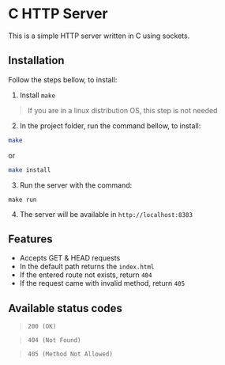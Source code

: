 # C HTTP Server
This is a simple HTTP server written in C using sockets. 

## Installation
 Follow the steps bellow, to install:

1.  Install `make`

> If you are in a linux distribution OS, this step is not needed

2. In the project folder, run the command bellow, to install:

```bash
make
```

or

```bash
make install
```
3. Run the server with the command:

```
make run
```
4. The server will be available in ``http://localhost:8383``

## Features
- Accepts GET & HEAD requests
- In the default path returns the `index.html`
- If the entered route not exists, return `404`
- If the request came with invalid method, return `405`

## Available status codes

> `200 (OK)`

> `404 (Not Found)`

> `405 (Method Not Allowed)`
